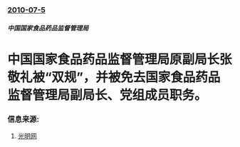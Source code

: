 ### [2010-07-5](/news/2010/07/5/index.md)

##### 中国国家食品药品监督管理局
#  中国国家食品药品监督管理局原副局长张敬礼被“双规”，并被免去国家食品药品监督管理局副局长、党组成员职务。




### 信息来源:

1. [光明网](http://www.gmw.cn/content/2010-07/05/content_1170173.htm)
